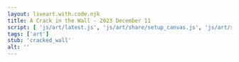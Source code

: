```yaml
---
layout: liveart.with.code.njk
title: A Crack in the Wall - 2023 December 11
script: [ 'js/art/latest.js', 'js/art/share/setup_canvas.js', 'js/art/share/choose.js']
tags: ['art']
stub: 'cracked_wall'
alt: ''
---
```

